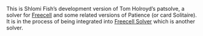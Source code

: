 This is Shlomi Fish’s development version of Tom Holroyd’s patsolve,
a solver for [Freecell](https://en.wikipedia.org/wiki/FreeCell) and some
related versions of Patience (or card Solitaire). It is in the process
of being integrated into [Freecell Solver](http://fc-solve.shlomifish.org/)
which is another solver.

